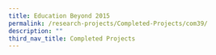 ```yaml
---
title: Education Beyond 2015
permalink: /research-projects/Completed-Projects/com39/
description: ""
third_nav_title: Completed Projects
---
```

